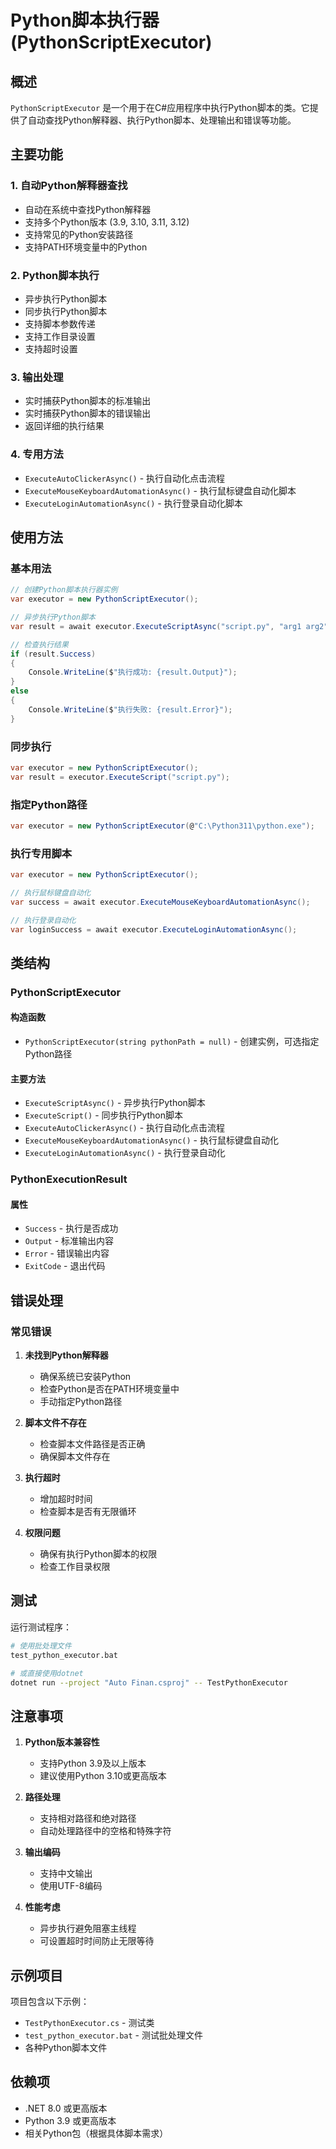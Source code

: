 # Python脚本执行器 (PythonScriptExecutor)

## 概述

`PythonScriptExecutor` 是一个用于在C#应用程序中执行Python脚本的类。它提供了自动查找Python解释器、执行Python脚本、处理输出和错误等功能。

## 主要功能

### 1. 自动Python解释器查找
- 自动在系统中查找Python解释器
- 支持多个Python版本 (3.9, 3.10, 3.11, 3.12)
- 支持常见的Python安装路径
- 支持PATH环境变量中的Python

### 2. Python脚本执行
- 异步执行Python脚本
- 同步执行Python脚本
- 支持脚本参数传递
- 支持工作目录设置
- 支持超时设置

### 3. 输出处理
- 实时捕获Python脚本的标准输出
- 实时捕获Python脚本的错误输出
- 返回详细的执行结果

### 4. 专用方法
- `ExecuteAutoClickerAsync()` - 执行自动化点击流程
- `ExecuteMouseKeyboardAutomationAsync()` - 执行鼠标键盘自动化脚本
- `ExecuteLoginAutomationAsync()` - 执行登录自动化脚本

## 使用方法

### 基本用法

```csharp
// 创建Python脚本执行器实例
var executor = new PythonScriptExecutor();

// 异步执行Python脚本
var result = await executor.ExecuteScriptAsync("script.py", "arg1 arg2");

// 检查执行结果
if (result.Success)
{
    Console.WriteLine($"执行成功: {result.Output}");
}
else
{
    Console.WriteLine($"执行失败: {result.Error}");
}
```

### 同步执行

```csharp
var executor = new PythonScriptExecutor();
var result = executor.ExecuteScript("script.py");
```

### 指定Python路径

```csharp
var executor = new PythonScriptExecutor(@"C:\Python311\python.exe");
```

### 执行专用脚本

```csharp
var executor = new PythonScriptExecutor();

// 执行鼠标键盘自动化
var success = await executor.ExecuteMouseKeyboardAutomationAsync();

// 执行登录自动化
var loginSuccess = await executor.ExecuteLoginAutomationAsync();
```

## 类结构

### PythonScriptExecutor

#### 构造函数
- `PythonScriptExecutor(string pythonPath = null)` - 创建实例，可选指定Python路径

#### 主要方法
- `ExecuteScriptAsync()` - 异步执行Python脚本
- `ExecuteScript()` - 同步执行Python脚本
- `ExecuteAutoClickerAsync()` - 执行自动化点击流程
- `ExecuteMouseKeyboardAutomationAsync()` - 执行鼠标键盘自动化
- `ExecuteLoginAutomationAsync()` - 执行登录自动化

### PythonExecutionResult

#### 属性
- `Success` - 执行是否成功
- `Output` - 标准输出内容
- `Error` - 错误输出内容
- `ExitCode` - 退出代码

## 错误处理

### 常见错误
1. **未找到Python解释器**
   - 确保系统已安装Python
   - 检查Python是否在PATH环境变量中
   - 手动指定Python路径

2. **脚本文件不存在**
   - 检查脚本文件路径是否正确
   - 确保脚本文件存在

3. **执行超时**
   - 增加超时时间
   - 检查脚本是否有无限循环

4. **权限问题**
   - 确保有执行Python脚本的权限
   - 检查工作目录权限

## 测试

运行测试程序：

```bash
# 使用批处理文件
test_python_executor.bat

# 或直接使用dotnet
dotnet run --project "Auto Finan.csproj" -- TestPythonExecutor
```

## 注意事项

1. **Python版本兼容性**
   - 支持Python 3.9及以上版本
   - 建议使用Python 3.10或更高版本

2. **路径处理**
   - 支持相对路径和绝对路径
   - 自动处理路径中的空格和特殊字符

3. **输出编码**
   - 支持中文输出
   - 使用UTF-8编码

4. **性能考虑**
   - 异步执行避免阻塞主线程
   - 可设置超时时间防止无限等待

## 示例项目

项目包含以下示例：
- `TestPythonExecutor.cs` - 测试类
- `test_python_executor.bat` - 测试批处理文件
- 各种Python脚本文件

## 依赖项

- .NET 8.0 或更高版本
- Python 3.9 或更高版本
- 相关Python包（根据具体脚本需求）







